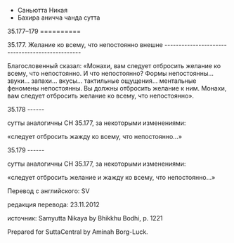 









* Саньютта Никая
* Бахира аничча чанда сутта


35\.177–179
\=\=\=\=\=\=\=\=\=\=




35\.177\. Желание ко всему, что непостоянно внешне
\-\-\-\-\-\-\-\-\-\-\-\-\-\-\-\-\-\-\-\-\-\-\-\-\-\-\-\-\-\-\-\-\-\-\-\-\-\-\-\-\-\-\-\-\-\-\-\-


Благословенный сказал: «Монахи, вам следует отбросить желание ко всему, что непостоянно\. И что непостоянно? Формы непостоянны… звуки… запахи… вкусы… тактильные ощущения… ментальные феномены непостоянны\. Вы должны отбросить желание к ним\. Монахи, вам следует отбросить желание ко всему, что непостоянно»\.




35\.178
\-\-\-\-\-\-


сутты аналогичны СН 35\.177, за некоторыми изменениями:


«следует отбросить жажду ко всему, что непостоянно…»




35\.179
\-\-\-\-\-\-


сутты аналогичны СН 35\.177, за некоторыми изменениями:


«следует отбросить желание и жажду ко всему, что непостоянно…»




Перевод с английского: SV


редакция перевода: 23\.11\.2012


источник: Samyutta Nikaya by Bhikkhu Bodhi, p\. 1221


Prepared for SuttaCentral by Aminah Borg\-Luck\.






